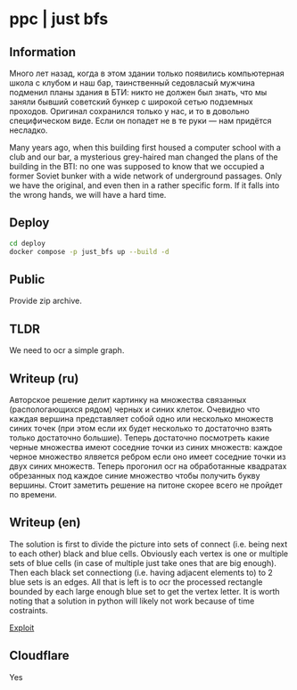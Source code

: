 # ppc | just bfs

## Information

Много лет назад, когда в этом здании только появились компьютерная школа с клубом и наш бар, таинственный седовласый мужчина подменил планы здания в БТИ: никто не должен был знать, что мы заняли бывший советский бункер с широкой сетью подземных проходов. Оригинал сохранился только у нас, и то в довольно специфическом виде. Если он попадет не в те руки — нам придётся несладко.

Many years ago, when this building first housed a computer school with a club and our bar, a mysterious grey-haired man changed the plans of the building in the BTI: no one was supposed to know that we occupied a former Soviet bunker with a wide network of underground passages. Only we have the original, and even then in a rather specific form. If it falls into the wrong hands, we will have a hard time.

## Deploy

```sh
cd deploy
docker compose -p just_bfs up --build -d
```

## Public

Provide zip archive.

## TLDR

We need to ocr a simple graph.

## Writeup (ru)

Авторское решение делит картинку на множества связанных (распологающихся рядом) черных и синих клеток. Очевидно что каждая вершина представляет собой одно или несколько множеств синих точек (при этом если их будет несколько то достаточно взять только достаточно большие). Теперь достаточно посмотреть какие черные множества имеют соседние точки из синих множеств: каждое черное множество ялвяется ребром если оно имеет соседние точки из двух синих множеств. Теперь прогонил ocr на обработанные квадратах обрезанных под каждое синие множество чтобы получить букву вершины. Стоит заметить решение на питоне скорее всего не пройдет по времени.

## Writeup (en)

The solution is first to divide the picture into sets of connect (i.e. being next to each other) black and blue cells. Obviously each vertex is one or multiple sets of blue cells (in case of multiple just take ones that are big enough). Then each black set connectiong (i.e. having adjacent elements to) to 2 blue sets is an edges. All that is left is to ocr the processed rectangle bounded by each large enough blue set to get the vertex letter. It is worth noting that a solution in python will likely not work because of time costraints.

[Exploit](solve/src/main.rs)

## Cloudflare

Yes
